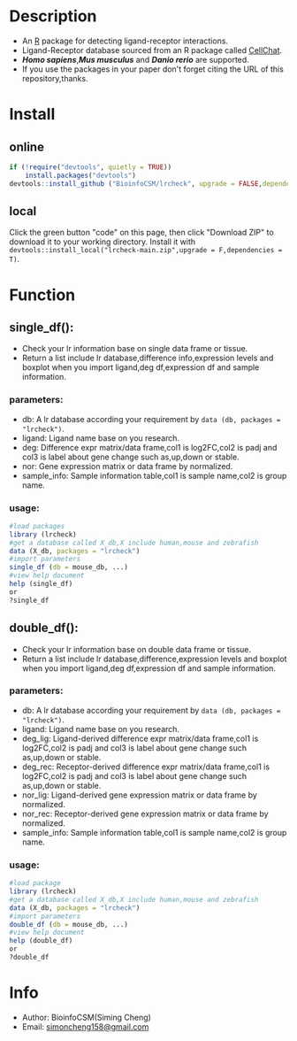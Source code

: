 # Description
* An [R](https://www.r-project.org/) package for detecting ligand-receptor interactions.
* Ligand-Receptor database sourced from an R package called [CellChat](https://github.com/sqjin/CellChat).
* ***Homo sapiens***,***Mus musculus*** and ***Danio rerio*** are supported.
* If you use the packages in your paper don't forget citing the URL of this repository,thanks.
# Install
## online
```R
if (!require("devtools", quietly = TRUE))
    install.packages("devtools")
devtools::install_github ("BioinfoCSM/lrcheck", upgrade = FALSE,dependencies = TRUE)
```
## local
Click the green button "code" on this page, then click "Download ZIP" to download it to your working directory. Install it with `devtools::install_local("lrcheck-main.zip",upgrade = F,dependencies = T)`.
# Function
## single_df():
* Check your lr information base on single data frame or tissue.
* Return a list include lr database,difference info,expression levels and boxplot when you import ligand,deg df,expression df and sample information.
### parameters:
* db: A lr database according your requirement by `data (db, packages = "lrcheck")`.
* ligand: Ligand name base on you research.
* deg: Difference expr matrix/data frame,col1 is log2FC,col2 is padj and col3 is label about gene change such as,up,down or stable.
* nor: Gene expression matrix or data frame by normalized.
* sample_info: Sample information table,col1 is sample name,col2 is group name.
### usage:
```R
#load packages
library (lrcheck)
#get a database called X_db,X include human,mouse and zebrafish
data (X_db, packages = "lrcheck")
#import parameters
single_df (db = mouse_db, ...)
#view help document
help (single_df)
or
?single_df
```
## double_df():
* Check your lr information base on double data frame or tissue.
* Return a list include lr database,difference,expression levels and boxplot when you import ligand,deg df,expression df and sample information.
### parameters:
* db: A lr database according your requirement by `data (db, packages = "lrcheck")`.
* ligand: Ligand name base on you research.
* deg_lig: Ligand-derived difference expr matrix/data frame,col1 is log2FC,col2 is padj and col3 is label about gene change such as,up,down or stable.
* deg_rec: Receptor-derived difference expr matrix/data frame,col1 is log2FC,col2 is padj and col3 is label about gene change such as,up,down or stable.
* nor_lig: Ligand-derived gene expression matrix or data frame by normalized.
* nor_rec: Receptor-derived gene expression matrix or data frame by normalized.
* sample_info: Sample information table,col1 is sample name,col2 is group name.
### usage:
```R
#load package
library (lrcheck)
#get a database called X_db,X include human,mouse and zebrafish
data (X_db, packages = "lrcheck")
#import parameters
double_df (db = mouse_db, ...)
#view help document
help (double_df)
or
?double_df
```
# Info
* Author: BioinfoCSM(Siming Cheng)
* Email: simoncheng158@gmail.com
